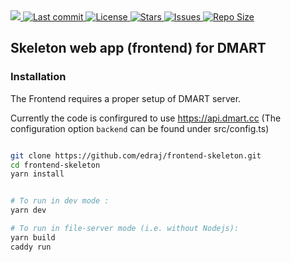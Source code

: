 
<a href="https://github.com/edraj/frontend-skeleton/releases/latest">
<img src="https://github.com/edraj/frontend-skeleton/actions/workflows/dmart-checks.yml/badge.svg" > 
</a>

<!--a href="https://github.com/edraj/frontend-skeleton/releases/latest">
<img alt="Latest release" src="https://img.shields.io/github/v/release/edraj/frontend-skeleton" />
</a-->

<a href="https://github.com/edraj/frontend-skeleton/pulse">
<img alt="Last commit" src="https://img.shields.io/github/last-commit/edraj/frontend-skeleton"/>
</a>

<a href="https://github.com/edraj/frontend-skeleton/blob/main/LICENSE">
<img alt="License" src="https://img.shields.io/github/license/edraj/frontend-skeleton" />
</a>

<a href="https://github.com/edraj/frontend-skeleton/stargazers">
<img alt="Stars" src="https://img.shields.io/github/stars/edraj/frontend-skeleton" />
</a>

<a href="https://github.com/edraj/frontend-skeleton/issues">
<img alt="Issues" src="https://img.shields.io/github/issues/edraj/frontend-skeleton" />
</a>

<a href="https://github.com/edraj/frontend-skeleton">
<img alt="Repo Size" src="https://img.shields.io/github/repo-size/edraj/frontend-skeleton" />
</a>


## Skeleton web app (frontend) for DMART



### Installation

The Frontend requires a proper setup of DMART server. 

Currently the code is confirgured to use https://api.dmart.cc
(The configuration option `backend` can be found under src/config.ts)

```bash

git clone https://github.com/edraj/frontend-skeleton.git
cd frontend-skeleton
yarn install


# To run in dev mode : 
yarn dev

# To run in file-server mode (i.e. without Nodejs):
yarn build
caddy run

```

